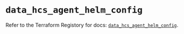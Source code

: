 # `data_hcs_agent_helm_config`

Refer to the Terraform Registory for docs: [`data_hcs_agent_helm_config`](https://www.terraform.io/docs/providers/hcs/d/agent_helm_config).
